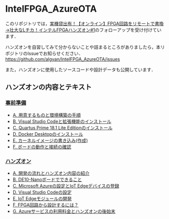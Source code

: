 # IntelFPGA_AzureOTA

このリポジトリでは，[実機貸出有！【オンライン】FPGA回路をリモートで書換→壮大なLチカ！インテルFPGAハンズオン#1](https://algyan.connpass.com/event/185328/)のフォローアップを受け付けています．

ハンズオンを自習してみて分からないことや詰まるところがありましたら，本リポジトリのIssueでお知らせください．    
https://github.com/algyan/IntelFPGA_AzureOTA/issues

また，ハンズオンに使用したソースコードや設計データも公開しています．

## ハンズオンの内容とテキスト

### [事前準備](https://drive.google.com/drive/folders/1Mz-QgMngeigpSAAAbzH-Ij0Q1DjbFHrC)

- [A. 用意するものと環境構築の手順](https://docs.google.com/document/d/13IKhIke5OjhjnLtdbKG3zMS6vxFePiYeyQTrPQs6wIQ)
- [B. Visual Studio Codeと拡張機能のインストール](https://docs.google.com/document/d/1vq3XFSypVGe6OZmN2M_jVGLmFW-dRD6NSIxcHGb6x4E)
- [C. Quartus Prime 18.1 Lite Editionのインストール](https://docs.google.com/document/d/10LPKzH9tKJ46EbwCKsPj41ujHwLx2zjyCdrZkuqNjAA)
- [D. Docker Desktopのインストール](https://docs.google.com/document/d/1zkJdRksS40nzDYClpdbrPxL1NBTac_Yvl0ji4BcIZZE)
- [E. カーネルイメージの書き込み(作成)](https://docs.google.com/document/d/1GEjcUaTV_shHZK85E4NPApeCh5uE9fn6IFqwMFVmadQ)
- [F. ボードの動作と接続の確認](https://docs.google.com/document/d/1gbOAJ3PUQfB5RaPPFQnbc8KhEpiXzRj-bIS1woVVOLE)


### [ハンズオン](https://drive.google.com/drive/folders/11JXvNV2e-gBMkFg2nv7VRUpmu0bFY4PF)

- [A. 開発の流れとハンズオン内容の紹介](https://docs.google.com/document/d/1Ar6TJoJiSOAGvc-f857OQ-FPKgzNGUQP90U-sSkAPpw)
- [B. DE10-Nanoボードでできること](https://docs.google.com/document/d/1O_U2eXpAu7FEMmwh6ZSPJTPtvuaxXJbNWUEQQfQLb3M)
- [C. Microsoft Azureの設定とIoT Edgeデバイスの登録](https://docs.google.com/document/d/17Cv8G8u0Gno1lVB1vXOASe3yWr6k62_uR_0-vy8kd1o)
- [D. Visual Studio Codeの設定](https://docs.google.com/document/d/19e6CicSQ1Ed2A_cDXXEczhKHX3UIpj9g6UhCE5ON6YM)
- [E. IoT Edgeモジュールの開発](https://docs.google.com/document/d/1fJ6fDUywMOkrS3sSzGaZzNwxVXnHjZbygylWARI1mVo)
- [F. FPGA回路から設計するには？](https://docs.google.com/document/d/1KIODum_KMib_BYQagTgrHQbNho3FVIhb-RZ6AjvQ70A)
- [G. Azureサービスの利用料金とハンズオンの後始末](https://docs.google.com/document/d/1O96qw5h9BWHM8dWzEM3Uw5sXmbZesg-VSRyy_rfol7M)

